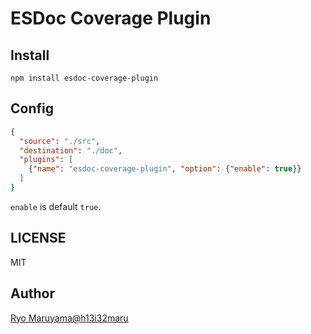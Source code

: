 # ESDoc Coverage Plugin
## Install
```
npm install esdoc-coverage-plugin
```

## Config
```json
{
  "source": "./src",
  "destination": "./doc",
  "plugins": [
    {"name": "esdoc-coverage-plugin", "option": {"enable": true}}
  ]
}
```

`enable` is default `true`.

## LICENSE
MIT

## Author
[Ryo Maruyama@h13i32maru](https://github.com/h13i32maru)
